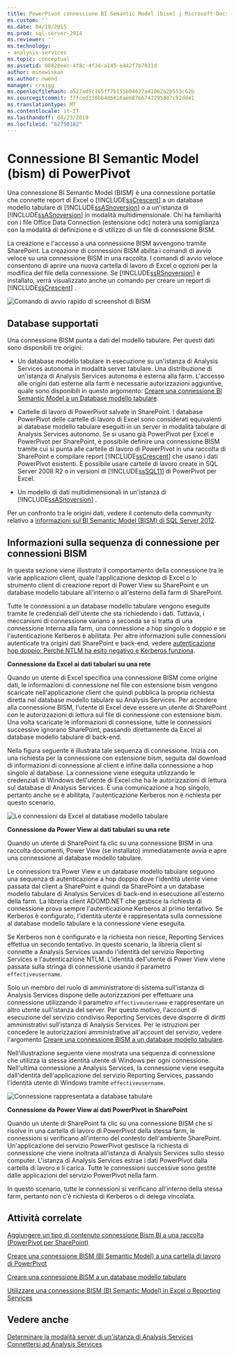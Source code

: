 ```yaml
---
title: PowerPivot connessione BI Semantic Model (bism) | Microsoft Docs
ms.custom: ''
ms.date: 04/19/2015
ms.prod: sql-server-2014
ms.reviewer: ''
ms.technology:
- analysis-services
ms.topic: conceptual
ms.assetid: 08828eec-4f8c-4f34-a145-e442f7b7031d
author: minewiskan
ms.author: owend
manager: craigg
ms.openlocfilehash: a527ad5c165ff7b155b04627a41062a2b553c62b
ms.sourcegitcommit: f7fced330b64d6616aeb8766747295807c92dd41
ms.translationtype: MT
ms.contentlocale: it-IT
ms.lasthandoff: 04/23/2019
ms.locfileid: "62750182"
---
```

# <a name="powerpivot-bi-semantic-model-connection-bism"></a>Connessione BI Semantic Model (bism) di PowerPivot
  Una connessione BI Semantic Model (BISM) è una connessione portatile che connette report di Excel o [!INCLUDE[ssCrescent](../../includes/sscrescent-md.md)] a un database modello tabulare di [!INCLUDE[ssASnoversion](../../includes/ssasnoversion-md.md)] o a un'istanza di [!INCLUDE[ssASnoversion](../../includes/ssasnoversion-md.md)] in modalità multidimensionale. Chi ha familiarità con i file Office Data Connection (estensione odc) noterà una somiglianza con la modalità di definizione e di utilizzo di un file di connessione BISM.  
  
 La creazione e l'accesso a una connessione BISM avvengono tramite SharePoint. La creazione di connessioni BISM abilita i comandi di avvio veloce su una connessione BISM in una raccolta. I comandi di avvio veloce consentono di aprire una nuova cartella di lavoro di Excel o opzioni per la modifica del file della connessione. Se [!INCLUDE[ssRSnoversion](../../includes/ssrsnoversion-md.md)] è installato, verrà visualizzato anche un comando per creare un report di [!INCLUDE[ssCrescent](../../includes/sscrescent-md.md)] .  
  
 ![Comando di avvio rapido di screenshot di BISM](../media/ssas-bism-quicklaunch.gif "comando di avvio rapido di Screenshot di BISM")  
  
##  <a name="bkmk_prereq"></a> Database supportati  
 Una connessione BISM punta a dati del modello tabulare. Per questi dati sono disponibili tre origini:  
  
-   Un database modello tabulare in esecuzione su un'istanza di Analysis Services autonoma in modalità server tabulare. Una distribuzione di un'istanza di Analysis Services autonoma è esterna alla farm. L'accesso alle origini dati esterne alla farm è necessarie autorizzazioni aggiuntive, quale sono disponibili in questo argomento: [Creare una connessione BI Semantic Model a un Database modello tabulare](create-a-bi-semantic-model-connection-to-a-tabular-model-database.md).  
  
-   Cartelle di lavoro di PowerPivot salvate in SharePoint. I database PowerPivot delle cartelle di lavoro di Excel sono considerati equivalenti ai database modello tabulare eseguiti in un server in modalità tabulare di Analysis Services autonomo. Se si usano già PowerPivot per Excel e PowerPivot per SharePoint, è possibile definire una connessione BISM tramite cui si punta alle cartelle di lavoro di PowerPivot in una raccolta di SharePoint e compilare report [!INCLUDE[ssCrescent](../../includes/sscrescent-md.md)] che usano i dati PowerPivot esistenti.  È possibile usare cartelle di lavoro create in SQL Server 2008 R2 o in versioni di [!INCLUDE[ssSQL11](../../includes/sssql11-md.md)] di PowerPivot per Excel.  
  
-   Un modello di dati multidimensionali in un'istanza di [!INCLUDE[ssASnoversion](../../includes/ssasnoversion-md.md)] .  
  
 Per un confronto tra le origini dati, vedere il contenuto della community relativo a [informazioni sul BI Semantic Model (BISM) di SQL Server 2012](http://www.mssqltips.com/sqlservertip/2818/understanding-the-sql-server-2012-bi-semantic-model-bism/).  
  
## <a name="understanding-the-connection-sequence-for-bi-semantic-connections"></a>Informazioni sulla sequenza di connessione per connessioni BISM  
 In questa sezione viene illustrato il comportamento della connessione tra le varie applicazioni client, quale l'applicazione desktop di Excel o lo strumento client di creazione report di Power View su SharePoint e un database modello tabulare all'interno o all'esterno della farm di SharePoint.  
  
 Tutte le connessioni a un database modello tabulare vengono eseguite tramite le credenziali dell'utente che sta richiedendo i dati. Tuttavia, i meccanismi di connessione variano a seconda se si tratta di una connessione interna alla farm, una connessione a hop singolo o doppio e se l'autenticazione Kerberos è abilitata. Per altre informazioni sulle connessioni autenticate tra origini dati SharePoint e back-end, vedere [autenticazione hop doppio: Perché NTLM ha esito negativo e Kerberos funziona](https://go.microsoft.com/fwlink/?LinkId=237137).  
  
 **Connessione da Excel ai dati tabulari su una rete**  
  
 Quando un utente di Excel specifica una connessione BISM come origine dati, le informazioni di connessione nel file con estensione bism vengono scaricate nell'applicazione client che quindi pubblica la propria richiesta diretta nel database modello tabulare su Analysis Services. Per accedere alla connessione BISM, l'utente di Excel deve essere un utente di SharePoint con le autorizzazioni di lettura sul file di connessione con estensione bism. Una volta scaricate le informazioni di connessione, tutte le connessioni successive ignorano SharePoint, passando direttamente da Excel al database modello tabulare di back-end.  
  
 Nella figura seguente è illustrata tale sequenza di connessione. Inizia con una richiesta per la connessione con estensione bism, seguita dal download di informazioni di connessione al client e infine dalla connessione a hop singolo al database. La connessione viene eseguita utilizzando le credenziali di Windows dell'utente di Excel che ha le autorizzazioni di lettura sul database di Analysis Services. È una comunicazione a hop singolo, pertanto anche se è abilitata, l'autenticazione Kerberos non è richiesta per questo scenario.  
  
 ![Le connessioni da Excel al database modello tabulare](../media/ssas-powerpivotbismconnection-1.gif "le connessioni da Excel al database modello tabulare")  
  
 **Connessione da Power View ai dati tabulari su una rete**  
  
 Quando un utente di SharePoint fa clic su una connessione BISM in una raccolta documenti, Power View (se installato) immediatamente avvia e apre una connessione al database modello tabulare.  
  
 Le connessioni tra Power View e un database modello tabulare seguono una sequenza di autenticazione a hop doppio dove l'identità utente viene passata dal client a SharePoint e quindi da SharePoint a un database modello tabulare di Analysis Services di back-end in esecuzione all'esterno della farm. La libreria client ADOMD.NET che gestisce la richiesta di connessione prova sempre l'autenticazione Kerberos al primo tentativo. Se Kerberos è configurato, l'identità utente è rappresentata sulla connessione al database modello tabulare e la connessione viene eseguita.  
  
 Se Kerberos non è configurato e la richiesta non riesce, Reporting Services effettua un secondo tentativo. In questo scenario, la libreria client si connette a Analysis Services usando l'identità del servizio Reporting Services e l'autenticazione NTLM. L'identità dell'utente di Power View viene passata sulla stringa di connessione usando il parametro `effectiveusername`.  
  
 Solo un membro del ruolo di amministratore di sistema sull'istanza di Analysis Services dispone delle autorizzazioni per effettuare una connessione utilizzando il parametro `effectiveusername` e rappresentare un altro utente sull'istanza del server. Per questo motivo, l'account di esecuzione del servizio condiviso Reporting Services deve disporre di diritti amministrativi sull'istanza di Analysis Services.  Per le istruzioni per concedere le autorizzazioni amministrative all'account del servizio, vedere l'argomento [Creare una connessione BISM a un database modello tabulare](create-a-bi-semantic-model-connection-to-a-tabular-model-database.md).  
  
 Nell'illustrazione seguente viene mostrata una sequenza di connessione che utilizza la stessa identità utente di Windows per ogni connessione. Nell'ultima connessione a Analysis Services, la connessione viene eseguita dall'identità dell'applicazione del servizio Reporting Services, passando l'identità utente di Windows tramite `effectiveusername`.  
  
 ![Connessione rappresentata a database tabulare](../media/ssas-powerpivotbismconnection-2.gif "connessione rappresentata a database tabulare")  
  
 **Connessione da Power View ai dati PowerPivot in SharePoint**  
  
 Quando un utente di SharePoint fa clic su una connessione BISM che si risolve in una cartella di lavoro di PowerPivot della stessa farm, le connessioni si verificano all'interno del contesto dell'ambiente SharePoint. Un'applicazione del servizio PowerPivot gestisce la richiesta di connessione che viene inoltrata all'istanza di Analysis Services sullo stesso computer. L'istanza di Analysis Services estrae i dati PowerPivot dalla cartella di lavoro e li carica. Tutte le connessioni successive sono gestite dalle applicazioni del servizio PowerPivot nella farm.  
  
 In questo scenario, tutte le connessioni si verificano all'interno della stessa farm, pertanto non c'è richiesta di Kerberos o di delega vincolata.  
  
##  <a name="bkmk_rel"></a> Attività correlate  
 [Aggiungere un tipo di contenuto connessione Bism BI a una raccolta &#40;PowerPivot per SharePoint&#41;](add-bi-semantic-model-connection-content-type-to-library.md)  
  
 [Creare una connessione BISM (BI Semantic Model) a una cartella di lavoro di PowerPivot](create-a-bi-semantic-model-connection-to-a-power-pivot-workbook.md)  
  
 [Creare una connessione BISM a un database modello tabulare](create-a-bi-semantic-model-connection-to-a-tabular-model-database.md)  
  
 [Utilizzare una connessione BISM (BI Semantic Model) in Excel o Reporting Services](use-a-bi-semantic-model-connection-in-excel-or-reporting-services.md)  
  
## <a name="see-also"></a>Vedere anche  
 [Determinare la modalità server di un'istanza di Analysis Services](../instances/determine-the-server-mode-of-an-analysis-services-instance.md)   
 [Connettersi ad Analysis Services](../instances/connect-to-analysis-services.md)  
  
  
